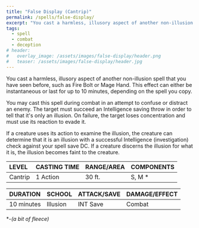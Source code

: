 ```yaml
---
title: "False Display (Cantrip)"
permalink: /spells/false-display/
excerpt: "You cast a harmless, illusory aspect of another non-illusion spell that you have seen before."
tags:
  - spell
  - combat
  - deception
# header:
#   overlay_image: /assets/images/false-display/header.png
#   teaser: /assets/images/false-display/header.jpg
---
```


You cast a harmless, illusory aspect of another non-illusion spell that you have seen before, such as Fire Bolt or Mage Hand. This effect can either be instantaneous or last for up to 10 minutes, depending on the spell you copy.

You may cast this spell during combat in an attempt to confuse or distract an enemy. The target must succeed an Intelligence saving throw in order to tell that it's only an illusion. On failure, the target loses concentration and must use its reaction to evade it.

If a creature uses its action to examine the illusion, the creature can determine that it is an illusion with a successful Intelligence (investigation) check against your spell save DC. If a creature discerns the illusion for what it is, the illusion becomes faint to the creature.

| LEVEL          | CASTING TIME   | RANGE/AREA     | COMPONENTS     |
| :------------- | :------------- | :------------- | :------------- |
| Cantrip        | 1 Action       | 30 ft.         | S, M *         |

| DURATION       | SCHOOL         | ATTACK/SAVE    | DAMAGE/EFFECT  |
| :------------- | :------------- | :------------- | :------------- |
| 10 minutes     | Illusion       | INT Save       | Combat         |

\*-*(a bit of fleece)*
